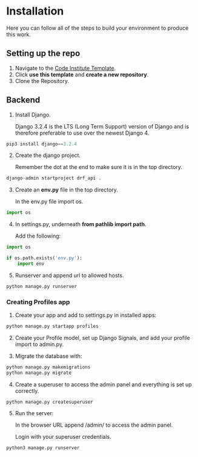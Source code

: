 # Installation

Here you can follow all of the steps to build your environment to produce this work. 

## Setting up the repo

1. Navigate to the [Code Institute Template](https://github.com/Code-Institute-Org/ci-full-template).
2. Click **use this template** and **create a new repository**.
3. Clone the Repository.

## Backend 

1. Install Django.

    Django 3.2.4 is the LTS (Long Term Support) version of Django and is therefore preferable to use over the newest Django 4.

```python
pip3 install django==3.2.4
```

2. Create the django project.

    Remember the dot at the end to make sure it is in the top directory.

```python
django-admin startproject drf_api .
```

3. Create an **env.py** file in the top directory.

    In the env.py file import os.

```python
import os 

```

4. In settings.py, underneath **from pathlib import path**.

    Add the following:

```python
import os

if os.path.exists('env.py'):
    import env
```

5. Runserver and append url to allowed hosts.

```python
python manage.py runserver
```

### Creating Profiles app

1. Create your app and add to settings.py in installed apps:

```python
python manage.py startapp profiles
```

2. Create your Profile model, set up Django Signals, and add your profile import to admin.py.

3. Migrate the database with:

```python
python manage.py makemigrations
python manage.py migrate
```

4. Create a superuser to access the admin panel and everything is set up correctly.

```python
python manage.py createsuperuser
```

5. Run the server:

    In the browser URL append /admin/ to access the admin panel.

    Login with your superuser credentials.

```python 
python3 manage.py runserver
```

